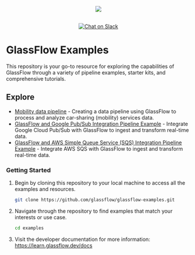 <div align="center">
  <img src="https://learn.glassflow.dev/~gitbook/image?url=https:%2F%2F3630921082-files.gitbook.io%2F%7E%2Ffiles%2Fv0%2Fb%2Fgitbook-x-prod.appspot.com%2Fo%2Fspaces%252FpRyi93X0Jn9wrh2Z4Ffm%252Flogo%252Fj4ZLY66JC4CCI0kp4Tcl%252FBlue.png%3Falt=media%26token=824ab2c7-e9a7-4b53-bd9a-375650951fc1&width=128&dpr=2&quality=100&sign=312af88abf1a93b897726483f4d86c2733192ab70b94b68ba438f6c85caf7e1a" /><br /><br />
</div>
<p align="center">
<a href="https://join.slack.com/t/glassflowhub/shared_invite/zt-2g3s6nhci-bb8cXP9g9jAQ942gHP5tqg">
        <img src="https://img.shields.io/badge/slack-join-community?logo=slack&amp;logoColor=white&amp;style=flat"
            alt="Chat on Slack"></a>

# GlassFlow Examples

This repository is your go-to resource for exploring the capabilities of GlassFlow through a variety of pipeline examples, starter kits, and comprehensive tutorials.

## Explore

- [Mobility data pipeline](tutorials/mobility/) - Creating a data pipeline using GlassFlow to process and analyze car-sharing (mobility) services data.
- [GlassFlow and Google Pub/Sub Integration Pipeline Example](tutorials/google-pubsub/) - Integrate Google Cloud Pub/Sub with GlassFlow to ingest and transform real-time data.
- [GlassFlow and AWS Simple Queue Service (SQS) Integration Pipeline Example](tutorials/aws-sqs/) - Integrate AWS SQS with GlassFlow to ingest and transform real-time data.


### Getting Started

1. Begin by cloning this repository to your local machine to access all the examples and resources.
    
    ```bash
    git clone https://github.com/glassflow/glassflow-examples.git
    ```
    
2. Navigate through the repository to find examples that match your interests or use case.
    
    ```bash
    cd examples
    ```
3. Visit the developer documentation for more information: https://learn.glassflow.dev/docs
